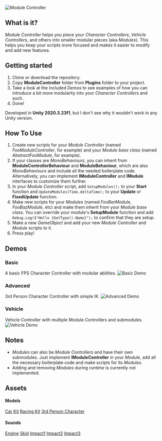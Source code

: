 ![Module Controller](https://repository-images.githubusercontent.com/428422036/b9c2a601-b3fb-4893-b3d5-c6f2ebb6548d)

## What is it?
*Module Controller* helps you piece your *Character Controllers*, *Vehicle Controllers*, and others into smaller modular pieces (aka *Modules*). This helps you keep your scripts more focused and makes it easier to modify and add new features.

## Getting started
1. Clone or download the repository.
2. Copy **ModuleController** folder from **Plugins** folder to your project.
3. Take a look at the included *Demos* to see examples of how you can introduce a bit more modularity into your *Character Controllers* and such.
4. Done!

Developed in **Unity 2020.3.23f1**, but I don't see why it wouldn't work in any Unity version.

## How To Use
1. Create new scripts for your *Module Controller* (named *FooModuleController*, for example) and your *Module base class* (named *AbstractFooModule*, for example).
2. If your classes are *MonoBehaviours*, you can inherit from **ModuleControllerBehaviour** and **ModuleBehaviour**, which are also *MonoBehaviours* and include all the needed boilerplate code. Alternatively, you can implement **IModuleController** and **IModule** interfaces to customize them further.
3. In your *Module Controller* script, add `SetupModules();` to your **Start** function and `UpdateModules(Time.deltaTime);` to your **Update** or **FixedUpdate** function.
4. Make new scripts for your *Modules* (named *FooBarModule, FooBazModule*, etc) and make them inherit from your *Module base class*. You can override your module's **SetupModule** function and add `Debug.Log($"Hello {GetType().Name}");` to confirm that they are setup.
5. Make a new *GameObject* and add your new *Module Controller* and *Module* scripts to it.
6. Press play!

## Demos
### Basic
A basic FPS Character Controller with modular abilities.
![Basic Demo](https://user-images.githubusercontent.com/54811990/165590604-8a1f0780-0ecc-4fb3-9448-b8de949f176f.png)
### Advanced
3rd Person Character Controller with simple IK.
![Advanced Demo](https://user-images.githubusercontent.com/54811990/165590645-6d7fcb1d-31dd-408c-8b01-883bc8ecbf4c.png)
### Vehicle
Vehicle Controller with multiple Module Controllers and submodules.
![Vehicle Demo](https://user-images.githubusercontent.com/54811990/165590693-a356b0db-aef9-48dd-9141-bf4886ffa992.png)

## Notes
- *Modules* can also be *Module Controllers* and have their own submodules. Just implement **IModuleController** in your *Module*, add all the necessary boilerplate code and make scripts for its *Modules*.
- Adding and removing *Modules* during *runtime* is currently not implemented.

## Assets
#### Models
[Car Kit](https://www.kenney.nl/assets/car-kit)
[Racing Kit](https://www.kenney.nl/assets/racing-kit)
[3rd Person Character](https://assetstore.unity.com/packages/essentials/starter-assets-third-person-character-controller-196526)
#### Sounds
[Engine](https://freesound.org/people/cr4sht3st/sounds/157144/)
[Skid](https://freesound.org/people/audible-edge/sounds/71739/)
[Impact1](https://freesound.org/people/Halleck/sounds/121622/)
[Impact2](https://freesound.org/people/Halleck/sounds/121657/)
[Impact3](https://freesound.org/people/Halleck/sounds/121656/)
